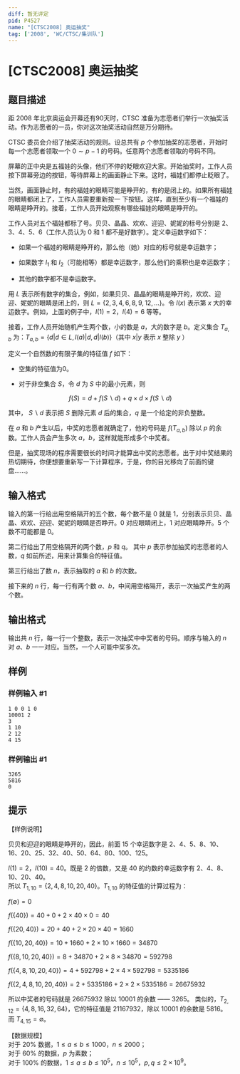 ```yaml
---
diff: 暂无评定
pid: P4527
name: "[CTSC2008] 奥运抽奖"
tag: ['2008', 'WC/CTSC/集训队']
---
```

# [CTSC2008] 奥运抽奖
## 题目描述

距 $2008$ 年北京奥运会开幕还有90天时，CTSC 准备为志愿者们举行一次抽奖活动。作为志愿者的一员，你对这次抽奖活动自然是万分期待。

CTSC 委员会介绍了抽奖活动的规则。设总共有 $p$ 个参加抽奖的志愿者，开始时每一个志愿者领取一个 $0 \sim p-1$ 的号码。任意两个志愿者领取的号码不同。  

屏幕的正中央是五福娃的头像，他们不停的眨眼欢迎大家。开始抽奖时，工作人员按下屏幕旁边的按钮，等待屏幕上的画面静止下来。这时，福娃们都停止眨眼了。  

当然，画面静止时，有的福娃的眼睛可能是睁开的，有的是闭上的。如果所有福娃的眼睛都闭上了，工作人员需要重新按一 下按钮。这样，直到至少有一个福娃的眼睛是睁开的。接着，工作人员开始观察有哪些福娃的眼睛是睁开的。

工作人员对五个福娃都标了号。贝贝、晶晶、欢欢、迎迎、妮妮的标号分别是 $2$、$3$、$4$、$5$、$6$（工作人员认为 $0$ 和 $1$ 都不是好数字）。定义幸运数字如下：

- 如果一个福娃的眼睛是睁开的，那么他（她）对应的标号就是幸运数字；

- 如果数字 $l_1$ 和 $l_2$（可能相等）都是幸运数字，那么他们的乘积也是幸运数字；

- 其他的数字都不是幸运数字。

用 $L$ 表示所有数字的集合，例如，如果贝贝、晶晶的眼睛是睁开的，欢欢、迎迎、妮妮的眼睛是闭上的，则 $L=\{2,3,4,6,8,9,12,…\}$。令 $l(x)$ 表示第 $x$ 大的幸运数字。例如，上面的例子中，$l(1)=2$，$l(4)=6$ 等等。

接着，工作人员开始随机产生两个数，小的数是 $a$，大的数字是 $b$。定义集合 $T_{a,b}$ 为：$T_{a,b}=\{d|d∈L,l(a)|d,d|l(b)\}$（其中 $x|y$ 表示 $x$ 整除 $y$ ）

定义一个自然数的有限子集的特征值 $f$ 如下：

- 空集的特征值为$0$。

- 对于非空集合 $S$，令 $d$ 为 $S$ 中的最小元素，则

$$f(S)=d+f(S\backslash d)+q\times d\times f(S\backslash d)$$

其中， $S\backslash d$ 表示把 $S$ 删除元素 $d$ 后的集合，$q$ 是一个给定的非负整数。

在 $a$ 和 $b$ 产生以后，中奖的志愿者就确定了，他的号码是 $f(T_{a,b})$ 除以 $p$ 的余数。工作人员会产生多次 $a$，$b$，这样就能形成多个中奖者。  

但是，抽奖现场的程序需要很长的时间才能算出中奖的志愿者。出于对中奖结果的热切期待，你便想要重新写一下计算程序，于是，你的目光移向了前面的键盘……。
## 输入格式

输入的第一行给出用空格隔开的五个数，每个数不是 $0$ 就是 $1$，分别表示贝贝、晶晶、欢欢、迎迎、妮妮的眼睛是否睁开。$0$ 对应眼睛闭上，$1$ 对应眼睛睁开。$5$ 个数不可能都是 $0$。

第二行给出了用空格隔开的两个数，$p$ 和 $q$。 其中 $p$ 表示参加抽奖的志愿者的人数，$q$ 如前所述，用来计算集合的特征值。

第三行给出了数 $n$，表示抽取的 $a$ 和 $b$ 的次数。

接下来的 $n$ 行，每一行有两个数 $a$、$b$，中间用空格隔开，表示一次抽奖产生的两个数。
## 输出格式

输出共 $n$ 行，每一行一个整数，表示一次抽奖中中奖者的号码。顺序与输入的 $n$ 对 $a$、$b$ 一一对应。当然，一个人可能中奖多次。
## 样例

### 样例输入 #1
```
1 0 0 1 0
10001 2
3
1 10
2 12
4 15
```
### 样例输出 #1
```
3265
5816
0
```
## 提示

【样例说明】

贝贝和迎迎的眼睛是睁开的，因此，前面 $15$ 个幸运数字是 $2$、$4$、$5$、$8$、$10$、$16$、$20$、$25$、$32$、$40$、$50$、$64$、$80$、$100$、$125$。  

$l(1) = 2$，$l(10) = 40$。既是 $2$ 的倍数，又是 $40$ 的约数的幸运数字有 $2$、$4$、$8$、$10$、$20$、$40$。  
所以 $T_{1,10} = \{2,4,8,10,20,40\}$。$T_{1,10}$ 的特征值的计算过程为：

$f(\emptyset )=0$

$f(\{40\})=40+0+2\times40\times0=40$

$f(\{20,40\})=20+40+2\times20\times40=1660$

$f(\{10,20,40\})=10+1660+2\times10\times1660=34870$

$f(\{8,10,20,40\})=8+34870+2\times8\times34870=592798$

$f(\{4,8,10,20,40\})=4+592798+2\times4\times592798=5335186$

$f(\{2,4,8,10,20,40\})=2+5335186+2\times2\times5335186=26675932$

所以中奖者的号码就是 $26675932$ 除以 $10001$ 的余数 —— $3265$。
类似的，$T_{2,12} = \{4,8,16,32,64\}$，它的特征值是 $21167932$，除以 $10001$ 的余数是 $5816$。而 $T_{4,15} = \emptyset$。

【数据规模】   
对于 $20\%$ 数据，$1 ≤ a ≤ b ≤1000$，$n ≤ 2000$；   
对于 $60\%$ 的数据，$p$ 为素数；   
对于 $100\%$ 的数据，$1 ≤ a ≤ b ≤ 10^5$，$n ≤ 10^5$，$p, q ≤ 2 \times 10^9$。
